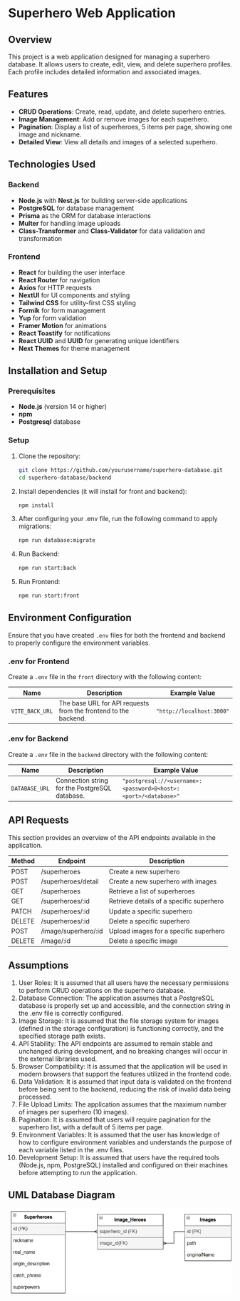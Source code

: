 # Superhero Web Application

## Overview

This project is a web application designed for managing a superhero database. It allows users to create, edit, view, and
delete superhero profiles. Each profile includes detailed information and associated images.

## Features

- **CRUD Operations**: Create, read, update, and delete superhero entries.
- **Image Management**: Add or remove images for each superhero.
- **Pagination**: Display a list of superheroes, 5 items per page, showing one image and nickname.
- **Detailed View**: View all details and images of a selected superhero.

## Technologies Used

### Backend

- **Node.js** with **Nest.js** for building server-side applications
- **PostgreSQL** for database management
- **Prisma** as the ORM for database interactions
- **Multer** for handling image uploads
- **Class-Transformer** and **Class-Validator** for data validation and transformation

### Frontend

- **React** for building the user interface
- **React Router** for navigation
- **Axios** for HTTP requests
- **NextUI** for UI components and styling
- **Tailwind CSS** for utility-first CSS styling
- **Formik** for form management
- **Yup** for form validation
- **Framer Motion** for animations
- **React Toastify** for notifications
- **React UUID** and **UUID** for generating unique identifiers
- **Next Themes** for theme management

## Installation and Setup

### Prerequisites

- **Node.js** (version 14 or higher)
- **npm**
- **Postgresql** database

### Setup

1. Clone the repository:
   ```bash
   git clone https://github.com/yourusername/superhero-database.git
   cd superhero-database/backend
2. Install dependencies (it will install for front and backend):
   ```bash
   npm install
3. After configuring your .env file, run the following command to apply migrations:
   ```bash
   npm run database:migrate
4. Run Backend:
   ```bash
   npm run start:back
5. Run Frontend:
   ```bash
   npm run start:front 
   ```

## Environment Configuration

Ensure that you have created `.env` files for both the frontend and backend to properly configure the environment
variables.

### .env for Frontend

Create a `.env` file in the `front` directory with the following content:

| Name            | Description                                                     | Example Value             |
|-----------------|-----------------------------------------------------------------|---------------------------|
| `VITE_BACK_URL` | The base URL for API requests from the frontend to the backend. | `"http://localhost:3000"` |

### .env for Backend

Create a `.env` file in the `backend` directory with the following content:

| Name           | Description                                    | Example Value                                                   |
|----------------|------------------------------------------------|-----------------------------------------------------------------|
| `DATABASE_URL` | Connection string for the PostgreSQL database. | `"postgresql://<username>:<password>@<host>:<port>/<database>"` |

## API Requests

This section provides an overview of the API endpoints available in the application.

| Method | Endpoint             | Description                              |
|--------|----------------------|------------------------------------------|
| POST   | /superheroes         | Create a new superhero                   |
| POST   | /superheroes/detail  | Create a new superhero with images       |
| GET    | /superheroes         | Retrieve a list of superheroes           |
| GET    | /superheroes/:id     | Retrieve details of a specific superhero |
| PATCH  | /superheroes/:id     | Update a specific superhero              |
| DELETE | /superheroes/:id     | Delete a specific superhero              |
| POST   | /image/superhero/:id | Upload images for a specific superhero   |
| DELETE | /image/:id           | Delete a specific image                  |

## Assumptions

1. User Roles: It is assumed that all users have the necessary permissions to perform CRUD operations on the superhero
   database.
2. Database Connection: The application assumes that a PostgreSQL database is properly set up and accessible, and the
   connection string in the .env file is correctly configured.
3. Image Storage: It is assumed that the file storage system for images (defined in the storage configuration) is
   functioning correctly, and the specified storage path exists.
4. API Stability: The API endpoints are assumed to remain stable and unchanged during development, and no breaking
   changes will occur in the external libraries used.
5. Browser Compatibility: It is assumed that the application will be used in modern browsers that support the features
   utilized in the frontend code.
6. Data Validation: It is assumed that input data is validated on the frontend before being sent to the backend,
   reducing the risk of invalid data being processed.
7. File Upload Limits: The application assumes that the maximum number of images per superhero (10 images).
8. Pagination: It is assumed that users will require pagination for the superhero list, with a default of 5 items per
   page.
9. Environment Variables: It is assumed that the user has knowledge of how to configure environment variables and
   understands the purpose of each variable listed in the .env files.
10. Development Setup: It is assumed that users have the required tools (Node.js, npm, PostgreSQL) installed and
    configured on their machines before attempting to run the application.

## UML Database Diagram

![UML Database Diagram](docs/database-diagram.png)